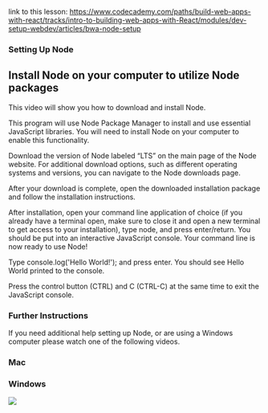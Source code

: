 link to this lesson:
https://www.codecademy.com/paths/build-web-apps-with-react/tracks/intro-to-building-web-apps-with-React/modules/dev-setup-webdev/articles/bwa-node-setup


### Setting Up Node

## Install Node on your computer to utilize Node packages

This video will show you how to download and install Node.

[](./nodejs.mp4)

This program will use Node Package Manager to install and use essential JavaScript libraries. You will need to install Node on your computer to enable this functionality.

Download the version of Node labeled “LTS” on the main page of the Node website. For additional download options, such as different operating systems and versions, you can navigate to the Node downloads page.

After your download is complete, open the downloaded installation package and follow the installation instructions.

After installation, open your command line application of choice (if you already have a terminal open, make sure to close it and open a new terminal to get access to your installation), type node, and press enter/return. You should be put into an interactive JavaScript console. Your command line is now ready to use Node!

Type console.log('Hello World!'); and press enter. You should see Hello World printed to the console.

Press the control button (CTRL) and C (CTRL-C) at the same time to exit the JavaScript console.

### Further Instructions
If you need additional help setting up Node, or are using a Windows computer please watch one of the following videos.

### Mac

[](https://youtu.be/uDlvILzTdh0)

### Windows

![](./https://youtu.be/gbtsq3ICMBM)
